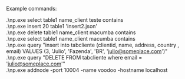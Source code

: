 Example commands:

.\np.exe select table1 name_client teste contains <br>
.\np.exe insert 20 table1 'insert2.json' <br>
.\np.exe delete table1 name_client macumba contains <br>
.\np.exe select table1 name_client macumba contains <br>
.\np.exe query "insert into tabcliente (clientid, name, address, country , email) VALUES (3, 'Julio', 'Fazenda', 'BR', 'julio@someplace.com')" <br>
.\np.exe query "DELETE FROM tabcliente where email = 'julio@someplace.com'" <br>
.\np.exe addnode -port 10004 -name voodoo -hostname localhost <br>
